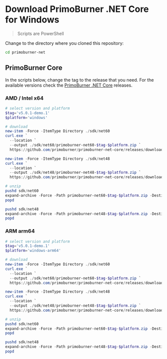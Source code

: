 # Download PrimoBurner .NET Core for Windows

> Scripts are PowerShell

Change to the directory where you cloned this repository:

```bash
cd primoburner-net
```

## PrimoBurner Core

In the scripts below, change the tag to the release that you need. For the available versions check the [PrimoBurner .NET Core](https://github.com/primoburner/primoburner-net-core/releases) releases.   

### AMD / Intel x64

```powershell
# select version and platform
$tag='v5.0.1-demo.1'
$platform='windows'

# download
new-item -Force -ItemType Directory ./sdk/net60
curl.exe `
  --location `
  --output ./sdk/net60/primoburner-net60-$tag-$platform.zip `
  https://github.com/primoburner/primoburner-net-core/releases/download/$tag/primoburner-net60-$tag-$platform.zip

new-item -Force -ItemType Directory ./sdk/net48
curl.exe `
  --location `
  --output ./sdk/net48/primoburner-net48-$tag-$platform.zip `
  https://github.com/primoburner/primoburner-net-core/releases/download/$tag/primoburner-net48-$tag-$platform.zip

# unzip
pushd sdk/net60
expand-archive -Force -Path primoburner-net60-$tag-$platform.zip -DestinationPath .
popd

pushd sdk/net48
expand-archive -Force -Path primoburner-net48-$tag-$platform.zip -DestinationPath .
popd
```

### ARM arm64

```powershell
# select version and platform
$tag='v5.0.1-demo.1'
$platform='windows-arm64'

# download
new-item -Force -ItemType Directory ./sdk/net60
curl.exe `
  --location `
  --output ./sdk/net60/primoburner-net60-$tag-$platform.zip `
  https://github.com/primoburner/primoburner-net-core/releases/download/$tag/primoburner-net60-$tag-$platform.zip

new-item -Force -ItemType Directory ./sdk/net48
curl.exe `
  --location `
  --output ./sdk/net48/primoburner-net48-$tag-$platform.zip `
  https://github.com/primoburner/primoburner-net-core/releases/download/$tag/primoburner-net48-$tag-$platform.zip

# unzip
pushd sdk/net60
expand-archive -Force -Path primoburner-net60-$tag-$platform.zip -DestinationPath .
popd

pushd sdk/net48
expand-archive -Force -Path primoburner-net48-$tag-$platform.zip -DestinationPath .
popd
```

